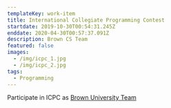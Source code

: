 ```yaml
---
templateKey: work-item
title: International Collegiate Programming Contest
startdate: 2019-10-30T00:54:31.245Z
enddate: 2020-04-30T00:57:37.091Z
description: Brown CS Team
featured: false
images:
  - /img/icpc_1.jpg
  - /img/icpc_2.jpg
tags:
  - Programming
---
```

Participate in ICPC as [Brown University Team](https://cs.brown.edu/news/2019/12/09/brown-cs-undergrads-take-third-acms-international-collegiate-programming-contest-regionals-and-advance-nationals/)